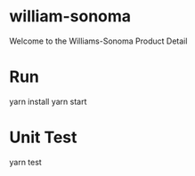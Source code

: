 # william-sonoma
Welcome to the Williams-Sonoma Product Detail

# Run
yarn install
yarn start

# Unit Test
yarn test
